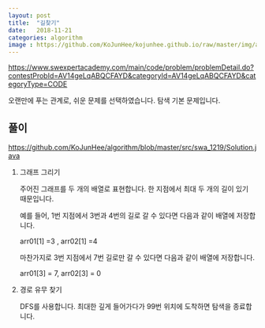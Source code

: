 ```yaml
---
layout: post
title:  "길찾기"
date:   2018-11-21
categories: algorithm
image : https://github.com/KoJunHee/kojunhee.github.io/raw/master/img/algorithm.png
---
```


<https://www.swexpertacademy.com/main/code/problem/problemDetail.do?contestProbId=AV14geLqABQCFAYD&categoryId=AV14geLqABQCFAYD&categoryType=CODE>

오랜만에 푸는 관계로, 쉬운 문제를 선택하였습니다. 탐색 기본 문제입니다.

## 풀이

https://github.com/KoJunHee/algorithm/blob/master/src/swa_1219/Solution.java

1. 그래프 그리기

   주어진 그래프를 두 개의 배열로 표현합니다. 한 지점에서 최대 두 개의 길이 있기 때문입니다.

   예를 들어, 1번 지점에서  3번과 4번의 길로 갈 수 있다면 다음과 같이 배열에 저장합니다.

   arr01[1] =3 , arr02[1] =4

   마찬가지로 3번 지점에서 7번 길로만 갈 수 있다면 다음과 같이 배열에 저장합니다.

   arr01[3] = 7, arr02[3] = 0

2. 경로 유무 찾기

   DFS를 사용합니다. 최대한 깊게 들어가다가 99번 위치에 도착하면 탐색을 종료합니다.